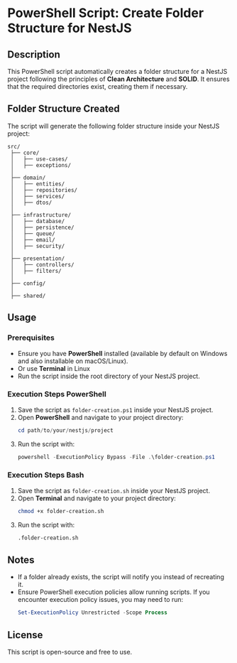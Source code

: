 # PowerShell Script: Create Folder Structure for NestJS

## Description
This PowerShell script automatically creates a folder structure for a NestJS project following the principles of **Clean Architecture** and **SOLID**. It ensures that the required directories exist, creating them if necessary.

## Folder Structure Created
The script will generate the following folder structure inside your NestJS project:

```
src/
 ├── core/
 │   ├── use-cases/
 │   ├── exceptions/
 │
 ├── domain/
 │   ├── entities/
 │   ├── repositories/
 │   ├── services/
 │   ├── dtos/
 │
 ├── infrastructure/
 │   ├── database/
 │   ├── persistence/
 │   ├── queue/
 │   ├── email/
 │   ├── security/
 │
 ├── presentation/
 │   ├── controllers/
 │   ├── filters/
 │
 ├── config/
 │
 ├── shared/
```

## Usage
### Prerequisites
- Ensure you have **PowerShell** installed (available by default on Windows and also installable on macOS/Linux).
- Or use **Terminal** in Linux
- Run the script inside the root directory of your NestJS project.

### Execution Steps PowerShell
1. Save the script as `folder-creation.ps1` inside your NestJS project.
2. Open **PowerShell** and navigate to your project directory:
   ```powershell
   cd path/to/your/nestjs/project
   ```
3. Run the script with:
   ```powershell
   powershell -ExecutionPolicy Bypass -File .\folder-creation.ps1
   ```

### Execution Steps Bash
1. Save the script as `folder-creation.sh` inside your NestJS project.
2. Open **Terminal** and navigate to your project directory:
   ```bash
   chmod +x folder-creation.sh
   ```
3. Run the script with:
   ```bash
   .folder-creation.sh
   ```

## Notes
- If a folder already exists, the script will notify you instead of recreating it.
- Ensure PowerShell execution policies allow running scripts. If you encounter execution policy issues, you may need to run:
  ```powershell
  Set-ExecutionPolicy Unrestricted -Scope Process
  ```

## License
This script is open-source and free to use.


